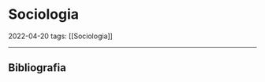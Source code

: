 # Sociologia
2022-04-20
tags: [[Sociologia]]


-----------------------------------------------
## Bibliografia